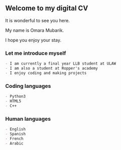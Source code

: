 ## Welcome to my digital CV

It is wonderful to see you here.

My name is Omara Mubarik.

I hope you enjoy your stay.

### Let me introduce myself

```markdown
- I am currently a final year LLB student at ULAW 
- I am also a student at Ropper's academy 
- I enjoy coding and making projects 
```
### Coding languages

```markdown
- Python3
- HTML5
- C++
```

### Human languages

```markdown
- English
- Spanish
- French
- Arabic

```
